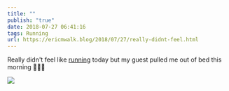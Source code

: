 ```yaml
---
title: ""
publish: "true"
date: 2018-07-27 06:41:16
tags: Running
url: https://ericmwalk.blog/2018/07/27/really-didnt-feel.html
---
```


Really didn't feel like [running](https://www.strava.com/activities/1730992810) today but my guest pulled me out of bed this morning 🐶🏃‍♂️

![](https://ericmwalk.blog/uploads/2022/4993a21256.jpg)